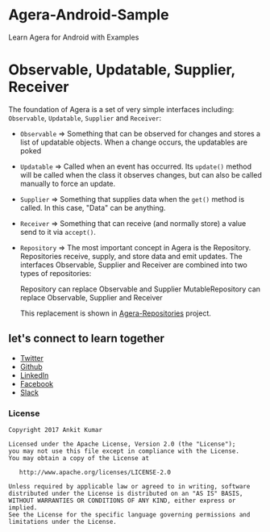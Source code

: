 # Agera-Android-Sample
Learn Agera for Android with Examples


# Observable, Updatable, Supplier, Receiver

The foundation of Agera is a set of very simple interfaces including: `Observable`, `Updatable`, `Supplier` and `Receiver`:

* `Observable` => Something that can be observed for changes and stores a list of updatable objects. When a change occurs, the updatables are poked
* `Updatable` => Called when an event has occurred. Its `update()` method will be called when the class it observes changes, but can also be called manually to force an update.
* `Supplier` => Something that supplies data when the `get()` method is called. In this case, "Data" can be anything.
* `Receiver` => Something that can receive (and normally store) a value send to it via `accept()`.
* `Repository` => The most important concept in Agera is the Repository. Repositories receive, supply, and store data and emit updates. The interfaces Observable, Supplier and Receiver are combined into two types of repositories:

    Repository can replace Observable and Supplier
    MutableRepository can replace Observable, Supplier and Receiver
    
    This replacement is shown in [Agera-Repositories](https://github.com/AnkitDroidGit/Agera-Repositories) project.



## let's connect to learn together
- [Twitter](https://twitter.com/KumarAnkitRKE)
- [Github](https://github.com/AnkitDroidGit)
- [LinkedIn](https://www.linkedin.com/in/kumarankitkumar/)
- [Facebook](https://www.facebook.com/freeankit)
- [Slack](https://ankitdroid.slack.com)

### License

    Copyright 2017 Ankit Kumar
    
    Licensed under the Apache License, Version 2.0 (the "License");
    you may not use this file except in compliance with the License.
    You may obtain a copy of the License at

       http://www.apache.org/licenses/LICENSE-2.0

    Unless required by applicable law or agreed to in writing, software
    distributed under the License is distributed on an "AS IS" BASIS,
    WITHOUT WARRANTIES OR CONDITIONS OF ANY KIND, either express or implied.
    See the License for the specific language governing permissions and
    limitations under the License.

